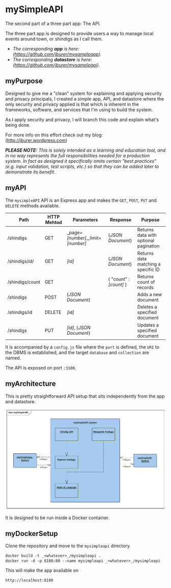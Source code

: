 # mySimpleAPI

The second part of a three part app: The API.

The three part app is designed to provide users a way to manage local events around town, or shindigs
as I call them.

- _The corresponding **app** is here: (https://github.com/jburer/mysampleapp)._
- _The corresponding **datastore** is here: (https://github.com/jburer/mysampleapi)._

## myPurpose

Designed to give me a "clean" system for explaining and applying security and
privacy principals, I created a simple app, API, and datastore where the
only security and privacy applied is that which is inherent in the frameworks, software,
and services that I'm using to build the system.

As I apply security and privacy, I will branch this code and explain what's being done.

For more info on this effort check out my blog: (http://jburer.wordpress.com)

_**PLEASE NOTE:** This is solely intended as a learning and education tool, and_
_in no way represents the full responsibilities needed for a production system. In fact_
_as designed it specifically omits certain "best practices" (e.g. input validation, test scripts, etc.) so that_
_they can be added later to demonstrate its benefit._

## myAPI

The `mysimpleAPI` API is an Express app and makes the `GET`, `POST`, `PUT` and `DELETE` methods available.

| Path            | HTTP Mehtod | Parameters                           | Response                | Purpose                               |
| --------------- | ----------- | ------------------------------------ | ----------------------- | ------------------------------------- |
| /shindigs       | GET         | \_page=_[number]_,\_limit=_[number]_ | {_JSON Document_}       | Returns data with optional pagination |
| /shindigs/id/   | GET         | _[id]_                               | {_JSON Document_}       | Returns data matching a specific ID   |
| /shindigs/count | GET         |                                      | { "count" : _[count]_ } | Returns count of records              |
| /shindigs       | POST        | {_JSON Document_}                    |                         | Adds a new document                   |
| /shindigs/id    | DELETE      | _[id]_                               |                         | Deletes a specified document          |
| /shindigs       | PUT         | _[id]_, {_JSON Document_}            |                         | Updates a specified document          |

It is accompanied by a `config.js` file where the `port` is defined, the
`URI` to the DBMS is established, and the target `database` and `collection` are named.

The API is exposed on port `:3100`.

## myArchitecture

This is pretty straightforward API setup that sits independently from the app and datastore.

![mySimpleAPI](/images/mySimpleAPI.gif)

It is designed to be run inside a Docker container.

## myDockerSetup

Clone the repository and move to the `mysimpleapi` directory.

```
docker build -t _<whatever>_/mysimpleapi .
docker run -d -p 8180:80 --name mysimpleapi _<whatever>_/mysimpleapi
```

This will make the app available on

```
http://localhost:8180
```
